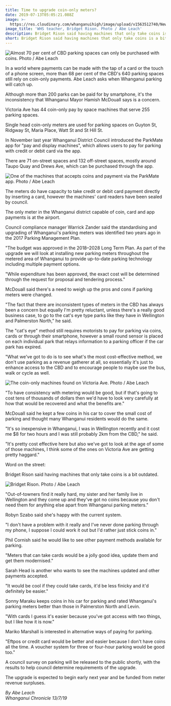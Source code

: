 ```yaml
---
title: Time to upgrade coin-only meters?
date: 2019-07-13T05:05:21.088Z
image: >-
  https://res.cloudinary.com/whanganuihigh/image/upload/v1563512740/News/LCNTGVIZTZCQ3OPJVQBYFENUNM.jpg
image_title: 'WHS teacher, Bridget Rison. Photo / Abe Leach'
description: Bridget Rison said having machines that only take coins is a bit outdated.
short: Bridget Rison said having machines that only take coins is a bit outdated.
---
```

![](https://res.cloudinary.com/whanganuihigh/image/upload/v1563513201/News/S6OF3YBTBRGMNEKQKXI6ZJALJQ.jpg "Almost 70 per cent of CBD parking spaces can only be purchased with coins. Photo / Abe Leach")

In a world where payments can be made with the tap of a card or the touch of a phone screen, more than 68 per cent of the CBD's 640 parking spaces still rely on coin-only payments. Abe Leach asks when Whanganui parking will catch up.

Although more than 200 parks can be paid for by smartphone, it's the inconsistency that Whanganui Mayor Hamish McDouall says is a concern.

Victoria Ave has 44 coin-only pay by space machines that serve 255 parking spaces.

Single head coin-only meters are used for parking spaces on Guyton St, Ridgway St, Maria Place, Watt St and St Hill St.

In November last year Whanganui District Council introduced the ParkMate app for "pay and display machines", which allows users to pay for parking with credit or debit card via the app.

There are 71 on-street spaces and 132 off-street spaces, mostly around Taupo Quay and Drews Ave, which can be purchased through the app.

![](https://res.cloudinary.com/whanganuihigh/image/upload/v1563512870/News/CW7JK3E6GJEPXLRKITCE2VRBBA.jpg "One of the machines that accepts coins and payment via the ParkMate app. Photo / Abe Leach")

The meters do have capacity to take credit or debit card payment directly by inserting a card, however the machines' card readers have been sealed by council.

The only meter in the Whanganui district capable of coin, card and app payments is at the airport.

Council compliance manager Warrick Zander said the standardising and upgrading of Whanganui's parking meters was identified two years ago in the 2017 Parking Management Plan.

"The budget was approved in the 2018–2028 Long Term Plan. As part of the upgrade we will look at installing new parking meters throughout the metered area of Whanganui to provide up-to-date parking technology including multiple payment options.

"While expenditure has been approved, the exact cost will be determined through the request for proposal and tendering process."

McDouall said there's a need to weigh up the pros and cons if parking meters were changed.

"The fact that there are inconsistent types of meters in the CBD has always been a concern but equally I'm pretty reluctant, unless there's a really good business case, to go to the cat's eye type parks like they have in Wellington and Palmerston North," he said.

The "cat's eye" method still requires motorists to pay for parking via coins, cards or through their smartphone, however a small round sensor is placed on each individual park that relays information to a parking officer if the car park has expired.

"What we've got to do is to see what's the most cost-effective method, we don't use parking as a revenue gatherer at all, so essentially it's just to enhance access to the CBD and to encourage people to maybe use the bus, walk or cycle as well.

![](https://res.cloudinary.com/whanganuihigh/image/upload/v1563513345/News/LZW6KLQL2JHLDGVYGB6KTFQWG4.jpg "The coin-only machines found on Victoria Ave. Photo / Abe Leach")

"To have consistency with metering would be good, but if that's going to cost tens of thousands of dollars then we'd have to look very carefully at how that would be recovered and what the benefits are."

McDouall said he kept a few coins in his car to cover the small cost of parking and thought many Whanganui residents would do the same.

"It's so inexpensive in Whanganui, I was in Wellington recently and it cost me $8 for two hours and I was still probably 2km from the CBD," he said.

"It's pretty cost effective here but also we've got to look at the age of some of those machines, I think some of the ones on Victoria Ave are getting pretty haggard."

Word on the street:

Bridget Rison said having machines that only take coins is a bit outdated.

![](https://res.cloudinary.com/whanganuihigh/image/upload/v1563512740/News/LCNTGVIZTZCQ3OPJVQBYFENUNM.jpg "Bridget Rison. Photo / Abe Leach")

"Out-of-towners find it really hard, my sister and her family live in Wellington and they come up and they've got no coins because you don't need them for anything else apart from Whanganui parking meters."

Robyn Szabo said she's happy with the current system.

"I don't have a problem with it really and I've never done parking through my phone, I suppose I could work it out but I'd rather just stick coins in."

Phil Cornish said he would like to see other payment methods available for parking.

"Meters that can take cards would be a jolly good idea, update them and get them modernised."

Sarah Head is another who wants to see the machines updated and other payments accepted.

"It would be cool if they could take cards, it'd be less finicky and it'd definitely be easier."

Sonny Maraku keeps coins in his car for parking and rated Whanganui's parking meters better than those in Palmerston North and Levin.

"With cards I guess it's easier because you've got access with two things, but I like how it is now."

Mariko Marshall is interested in alternative ways of paying for parking.

"Eftpos or credit card would be better and easier because I don't have coins all the time. A voucher system for three or four-hour parking would be good too."

A council survey on parking will be released to the public shortly, with the results to help council determine requirements of the upgrade.

The upgrade is expected to begin early next year and be funded from meter revenue surpluses.

_By Abe Leach_  
_Whanganui Chronicle 13/7/19_
